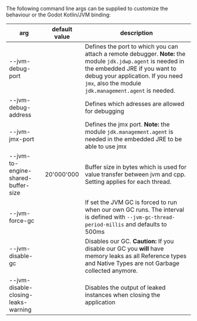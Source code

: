 The following command line args can be supplied to customize the behaviour or the Godot Kotlin/JVM binding:

| arg | default value | description |
| --- | --- | ---|
| --jvm-debug-port | | Defines the port to which you can attach a remote debugger. **Note:** the module `jdk.jdwp.agent` is needed in the embedded JRE if you want to debug your application. If you need `jmx`, also the module `jdk.management.agent` is needed. |
| --jvm-debug-address | | Defines which adresses are allowed for debugging |
| --jvm-jmx-port | | Defines the jmx port. **Note:** the module `jdk.management.agent` is needed in the embedded JRE to be able to use jmx |
| --jvm-to-engine-shared-buffer-size | 20'000'000 | Buffer size in bytes which is used for value transfer between jvm and cpp. Setting applies for each thread. |
| --jvm-force-gc | | If set the JVM GC is forced to run when our own GC runs. The interval is defined with `--jvm-gc-thread-period-millis` and defaults to 500ms |
| --jvm-disable-gc | | Disables our GC. **Caution:** If you disable our GC you **will** have memory leaks as all Reference types and Native Types are not Garbage collected anymore.
| --jvm-disable-closing-leaks-warning | | Disables the output of leaked instances when closing the application |
